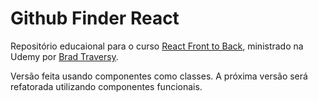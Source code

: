 # Github Finder React

Repositório educaional para o curso [React Front to Back](https://www.udemy.com/share/101XdqBUQbdlhWTHo=/), ministrado na Udemy por [Brad Traversy](https://www.traversymedia.com/).

Versão feita usando componentes como classes. A próxima versão será refatorada utilizando componentes funcionais.